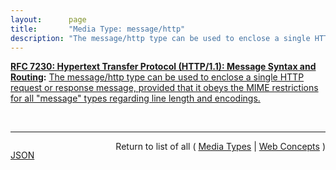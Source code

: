 ```yaml
---
layout:      page
title:       "Media Type: message/http"
description: "The message/http type can be used to enclose a single HTTP request or response message, provided that it obeys the MIME restrictions for all \"message\" types regarding line length and encodings."
---
```


**[RFC 7230: Hypertext Transfer Protocol (HTTP/1.1): Message Syntax and Routing](/specs/IETF/RFC/7230 "The Hypertext Transfer Protocol (HTTP) is an application-level protocol for distributed, collaborative, hypertext information systems. HTTP has been in use by the World Wide Web global information initiative since 1990. This document provides an overview of HTTP architecture and its associated terminology, defines the &#34;http&#34; and &#34;https&#34; Uniform Resource Identifier (URI) schemes, defines the HTTP/1.1 message syntax and parsing requirements, and describes general security concerns for implementations."):** [The message/http type can be used to enclose a single HTTP request or response message, provided that it obeys the MIME restrictions for all "message" types regarding line length and encodings.](http://tools.ietf.org/html/rfc7230#section-8.3.1 "Read documentation for Media Type &#34;message/http&#34;")

<br/>
<hr/>

<p style="float : left"><a href="message/http.json" title="JSON representing this particular Web Concept">JSON</a></p>
<p style="text-align: right">Return to list of all ( <a href="../media-types">Media Types</a> | <a href="../">Web Concepts</a> )</p>
